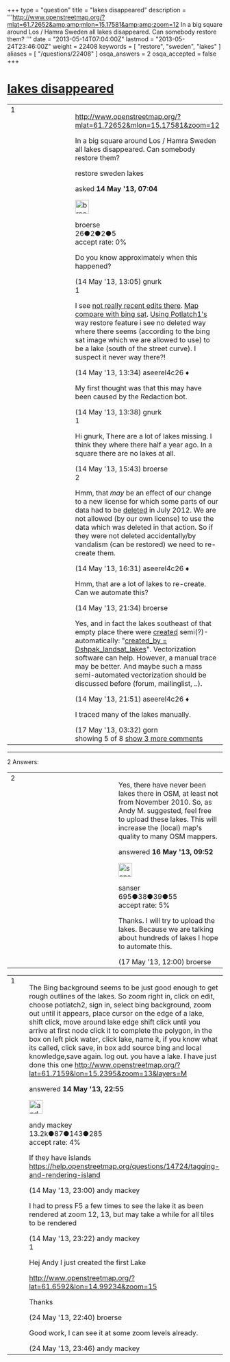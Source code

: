 +++
type = "question"
title = "lakes disappeared"
description = '''http://www.openstreetmap.org/?mlat=61.72652&amp;amp;mlon=15.17581&amp;amp;zoom=12 In a big square around Los / Hamra Sweden all lakes disappeared. Can somebody restore them? '''
date = "2013-05-14T07:04:00Z"
lastmod = "2013-05-24T23:46:00Z"
weight = 22408
keywords = [ "restore", "sweden", "lakes" ]
aliases = [ "/questions/22408" ]
osqa_answers = 2
osqa_accepted = false
+++

<div class="headNormal">

# [lakes disappeared](/questions/22408/lakes-disappeared)

</div>

<div id="main-body">

<div id="askform">

<table id="question-table" style="width:100%;">
<colgroup>
<col style="width: 50%" />
<col style="width: 50%" />
</colgroup>
<tbody>
<tr>
<td style="width: 30px; vertical-align: top"><div class="vote-buttons">
<span id="post-22408-upvote" class="ajax-command post-vote up" rel="nofollow" title="I like this post (click again to cancel)"> </span>
<div id="post-22408-score" class="post-score" title="current number of votes">
1
</div>
<span id="post-22408-downvote" class="ajax-command post-vote down" rel="nofollow" title="I dont like this post (click again to cancel)"> </span> <span id="favorite-mark" class="ajax-command favorite-mark" rel="nofollow" title="mark/unmark this question as favorite (click again to cancel)"> </span>
<div id="favorite-count" class="favorite-count">
&#10;</div>
</div></td>
<td><div id="item-right">
<div class="question-body">
<p><a href="http://www.openstreetmap.org/?mlat=61.72652&amp;mlon=15.17581&amp;zoom=12">http://www.openstreetmap.org/?mlat=61.72652&amp;mlon=15.17581&amp;zoom=12</a></p>
<p>In a big square around Los / Hamra Sweden all lakes disappeared. Can somebody restore them?</p>
</div>
<div id="question-tags" class="tags-container tags">
<span class="post-tag tag-link-restore" rel="tag" title="see questions tagged &#39;restore&#39;">restore</span> <span class="post-tag tag-link-sweden" rel="tag" title="see questions tagged &#39;sweden&#39;">sweden</span> <span class="post-tag tag-link-lakes" rel="tag" title="see questions tagged &#39;lakes&#39;">lakes</span>
</div>
<div id="question-controls" class="post-controls">
&#10;</div>
<div class="post-update-info-container">
<div class="post-update-info post-update-info-user">
<p>asked <strong>14 May '13, 07:04</strong></p>
<img src="https://secure.gravatar.com/avatar/bdfe0429bb97aef2f9ba661a2ee3f8b8?s=32&amp;d=identicon&amp;r=g" class="gravatar" width="32" height="32" alt="broerse&#39;s gravatar image" />
<p><span>broerse</span><br />
<span class="score" title="26 reputation points">26</span><span title="2 badges"><span class="badge1">●</span><span class="badgecount">2</span></span><span title="2 badges"><span class="silver">●</span><span class="badgecount">2</span></span><span title="5 badges"><span class="bronze">●</span><span class="badgecount">5</span></span><br />
<span class="accept_rate" title="Rate of the user&#39;s accepted answers">accept rate:</span> <span title="broerse has no accepted answers">0%</span></p>
</div>
</div>
<div id="comments-container-22408" class="comments-container">
<span id="22421"></span>
<div id="comment-22421" class="comment">
<div id="post-22421-score" class="comment-score">
&#10;</div>
<div class="comment-text">
<p>Do you know approximately when this happened?</p>
</div>
<div id="comment-22421-info" class="comment-info">
<span class="comment-age">(14 May '13, 13:05)</span> <span class="comment-user userinfo">gnurk</span>
</div>
</div>
<span id="22423"></span>
<div id="comment-22423" class="comment">
<div id="post-22423-score" class="comment-score">
1
</div>
<div class="comment-text">
<p>I see <a href="http://zverik.osm.rambler.ru/whodidit/?lat=61.72164&amp;lon=15.17306&amp;zoom=11&amp;layers=BTT&amp;age=187">not really recent edits there</a>. <a href="http://mc.bbbike.org/mc/?lon=15.15795&amp;lat=61.70797&amp;zoom=10&amp;num=4&amp;mt0=mapnik&amp;mt1=bing-satellite&amp;mt2=landscape&amp;mt3=cyclemap">Map compare with bing sat</a>. <a href="http://www.openstreetmap.org/edit?editor=potlatch&amp;lat=61.7181&amp;lon=15.249&amp;zoom=13">Using Potlatch1's</a> way restore feature i see no deleted way where there seems (according to the bing sat image which we are allowed to use) to be a lake (south of the street curve). I suspect it never way there?!</p>
</div>
<div id="comment-22423-info" class="comment-info">
<span class="comment-age">(14 May '13, 13:34)</span> <span class="comment-user userinfo">aseerel4c26 ♦</span>
</div>
</div>
<span id="22424"></span>
<div id="comment-22424" class="comment">
<div id="post-22424-score" class="comment-score">
&#10;</div>
<div class="comment-text">
<p>My first thought was that this may have been caused by the Redaction bot.</p>
</div>
<div id="comment-22424-info" class="comment-info">
<span class="comment-age">(14 May '13, 13:38)</span> <span class="comment-user userinfo">gnurk</span>
</div>
</div>
<span id="22431"></span>
<div id="comment-22431" class="comment">
<div id="post-22431-score" class="comment-score">
1
</div>
<div class="comment-text">
<p>Hi gnurk, There are a lot of lakes missing. I think they where there half a year ago. In a square there are no lakes at all.</p>
</div>
<div id="comment-22431-info" class="comment-info">
<span class="comment-age">(14 May '13, 15:43)</span> <span class="comment-user userinfo">broerse</span>
</div>
</div>
<span id="22432"></span>
<div id="comment-22432" class="comment">
<div id="post-22432-score" class="comment-score">
2
</div>
<div class="comment-text">
<p>Hmm, that <em>may</em> be an effect of our change to a <span>new license</span> for which some parts of our data had to be <a href="http://blog.osmfoundation.org/2012/07/26/automated-redactions-complete/">deleted</a> in July 2012. We are not allowed (by our own license) to use the data which was deleted in that action. So if they were not deleted accidentally/by vandalism (can be restored) we need to re-create them.</p>
</div>
<div id="comment-22432-info" class="comment-info">
<span class="comment-age">(14 May '13, 16:31)</span> <span class="comment-user userinfo">aseerel4c26 ♦</span>
</div>
</div>
<span id="22437"></span>
<div id="comment-22437" class="comment not_top_scorer">
<div id="post-22437-score" class="comment-score">
&#10;</div>
<div class="comment-text">
<p>Hmm, that are a lot of lakes to re-create. Can we automate this?</p>
</div>
<div id="comment-22437-info" class="comment-info">
<span class="comment-age">(14 May '13, 21:34)</span> <span class="comment-user userinfo">broerse</span>
</div>
</div>
<span id="22438"></span>
<div id="comment-22438" class="comment not_top_scorer">
<div id="post-22438-score" class="comment-score">
&#10;</div>
<div class="comment-text">
<p>Yes, and in fact the lakes southeast of that empty place there were <a href="http://www.openstreetmap.org/browse/changeset/191602">created</a> semi(?)-automatically: "<a href="http://www.openstreetmap.org/browse/way/23854606">created_by = Dshpak_landsat_lakes</a>". <span>Vectorization software</span> can help. However, a manual trace may be better. And maybe such a mass semi-automated vectorization should be discussed before (forum, mailinglist, ..).</p>
</div>
<div id="comment-22438-info" class="comment-info">
<span class="comment-age">(14 May '13, 21:51)</span> <span class="comment-user userinfo">aseerel4c26 ♦</span>
</div>
</div>
<span id="22496"></span>
<div id="comment-22496" class="comment not_top_scorer">
<div id="post-22496-score" class="comment-score">
&#10;</div>
<div class="comment-text">
<p>I traced many of the lakes manually.</p>
</div>
<div id="comment-22496-info" class="comment-info">
<span class="comment-age">(17 May '13, 03:32)</span> <span class="comment-user userinfo">gorn</span>
</div>
</div>
</div>
<div id="comment-tools-22408" class="comment-tools">
<span class="comments-showing"> showing 5 of 8 </span> <a href="#" class="show-all-comments-link">show 3 more comments</a>
</div>
<div class="clear">
&#10;</div>
<div id="comment-22408-form-container" class="comment-form-container">
&#10;</div>
<div class="clear">
&#10;</div>
</div></td>
</tr>
</tbody>
</table>

------------------------------------------------------------------------

<div class="tabBar">

<span id="sort-top"></span>

<div class="headQuestions">

2 Answers:

</div>

</div>

<span id="22469"></span>

<div id="answer-container-22469" class="answer">

<table style="width:100%;">
<colgroup>
<col style="width: 50%" />
<col style="width: 50%" />
</colgroup>
<tbody>
<tr>
<td style="width: 30px; vertical-align: top"><div class="vote-buttons">
<span id="post-22469-upvote" class="ajax-command post-vote up" rel="nofollow" title="I like this post (click again to cancel)"> </span>
<div id="post-22469-score" class="post-score" title="current number of votes">
2
</div>
<span id="post-22469-downvote" class="ajax-command post-vote down" rel="nofollow" title="I dont like this post (click again to cancel)"> </span>
</div></td>
<td><div class="item-right">
<div class="answer-body">
<p>Yes, there have never been lakes there in OSM, at least not from November 2010. So, as Andy M. suggested, feel free to upload these lakes. This will increase the (local) map's quality to many OSM mappers.</p>
</div>
<div class="answer-controls post-controls">
&#10;</div>
<div class="post-update-info-container">
<div class="post-update-info post-update-info-user">
<p>answered <strong>16 May '13, 09:52</strong></p>
<img src="https://secure.gravatar.com/avatar/03cd9ea0efd97a7040fda0d6a76aba8e?s=32&amp;d=identicon&amp;r=g" class="gravatar" width="32" height="32" alt="sanser&#39;s gravatar image" />
<p><span>sanser</span><br />
<span class="score" title="695 reputation points">695</span><span title="38 badges"><span class="badge1">●</span><span class="badgecount">38</span></span><span title="39 badges"><span class="silver">●</span><span class="badgecount">39</span></span><span title="55 badges"><span class="bronze">●</span><span class="badgecount">55</span></span><br />
<span class="accept_rate" title="Rate of the user&#39;s accepted answers">accept rate:</span> <span title="sanser has 2 accepted answers">5%</span></p>
</div>
</div>
<div id="comments-container-22469" class="comments-container">
<span id="22509"></span>
<div id="comment-22509" class="comment">
<div id="post-22509-score" class="comment-score">
&#10;</div>
<div class="comment-text">
<p>Thanks. I will try to upload the lakes. Because we are talking about hundreds of lakes I hope to automate this.</p>
</div>
<div id="comment-22509-info" class="comment-info">
<span class="comment-age">(17 May '13, 12:00)</span> <span class="comment-user userinfo">broerse</span>
</div>
</div>
</div>
<div id="comment-tools-22469" class="comment-tools">
&#10;</div>
<div class="clear">
&#10;</div>
<div id="comment-22469-form-container" class="comment-form-container">
&#10;</div>
<div class="clear">
&#10;</div>
</div></td>
</tr>
</tbody>
</table>

</div>

<span id="22441"></span>

<div id="answer-container-22441" class="answer">

<table style="width:100%;">
<colgroup>
<col style="width: 50%" />
<col style="width: 50%" />
</colgroup>
<tbody>
<tr>
<td style="width: 30px; vertical-align: top"><div class="vote-buttons">
<span id="post-22441-upvote" class="ajax-command post-vote up" rel="nofollow" title="I like this post (click again to cancel)"> </span>
<div id="post-22441-score" class="post-score" title="current number of votes">
1
</div>
<span id="post-22441-downvote" class="ajax-command post-vote down" rel="nofollow" title="I dont like this post (click again to cancel)"> </span>
</div></td>
<td><div class="item-right">
<div class="answer-body">
<p>The Bing background seems to be just good enough to get rough outlines of the lakes. So zoom right in, click on edit, choose potlatch2, sign in, select bing background, zoom out until it appears, place cursor on the edge of a lake, shift click, move around lake edge shift click until you arrive at first node click it to complete the polygon, in the box on left pick water, click lake, name it, if you know what its called, click save, in box add source bing and local knowledge,save again. log out. you have a lake. I have just done this one <a href="http://www.openstreetmap.org/?lat=61.7159&amp;lon=15.2395&amp;zoom=13&amp;layers=M">http://www.openstreetmap.org/?lat=61.7159&amp;lon=15.2395&amp;zoom=13&amp;layers=M</a><br />
</p>
</div>
<div class="answer-controls post-controls">
&#10;</div>
<div class="post-update-info-container">
<div class="post-update-info post-update-info-user">
<p>answered <strong>14 May '13, 22:55</strong></p>
<img src="https://secure.gravatar.com/avatar/efa7ca36d4499200879223dc5ad5ecac?s=32&amp;d=identicon&amp;r=g" class="gravatar" width="32" height="32" alt="andy%20mackey&#39;s gravatar image" />
<p><span>andy mackey</span><br />
<span class="score" title="13238 reputation points"><span>13.2k</span></span><span title="87 badges"><span class="badge1">●</span><span class="badgecount">87</span></span><span title="143 badges"><span class="silver">●</span><span class="badgecount">143</span></span><span title="285 badges"><span class="bronze">●</span><span class="badgecount">285</span></span><br />
<span class="accept_rate" title="Rate of the user&#39;s accepted answers">accept rate:</span> <span title="andy mackey has 37 accepted answers">4%</span> </br></p>
</div>
</div>
<div id="comments-container-22441" class="comments-container">
<span id="22442"></span>
<div id="comment-22442" class="comment">
<div id="post-22442-score" class="comment-score">
&#10;</div>
<div class="comment-text">
<p>If they have islands <a href="https://help.openstreetmap.org/questions/14724/tagging-and-rendering-island">https://help.openstreetmap.org/questions/14724/tagging-and-rendering-island</a></p>
</div>
<div id="comment-22442-info" class="comment-info">
<span class="comment-age">(14 May '13, 23:00)</span> <span class="comment-user userinfo">andy mackey</span>
</div>
</div>
<span id="22444"></span>
<div id="comment-22444" class="comment">
<div id="post-22444-score" class="comment-score">
&#10;</div>
<div class="comment-text">
<p>I had to press F5 a few times to see the lake it as been rendered at zoom 12, 13, but may take a while for all tiles to be rendered</p>
</div>
<div id="comment-22444-info" class="comment-info">
<span class="comment-age">(14 May '13, 23:22)</span> <span class="comment-user userinfo">andy mackey</span>
</div>
</div>
<span id="22748"></span>
<div id="comment-22748" class="comment">
<div id="post-22748-score" class="comment-score">
1
</div>
<div class="comment-text">
<p>Hej Andy I just created the first Lake</p>
<p><a href="http://www.openstreetmap.org/?lat=61.6592&amp;lon=14.99234&amp;zoom=15">http://www.openstreetmap.org/?lat=61.6592&amp;lon=14.99234&amp;zoom=15</a></p>
<p>Thanks</p>
</div>
<div id="comment-22748-info" class="comment-info">
<span class="comment-age">(24 May '13, 22:40)</span> <span class="comment-user userinfo">broerse</span>
</div>
</div>
<span id="22749"></span>
<div id="comment-22749" class="comment">
<div id="post-22749-score" class="comment-score">
&#10;</div>
<div class="comment-text">
<p>Good work, I can see it at some zoom levels already.</p>
</div>
<div id="comment-22749-info" class="comment-info">
<span class="comment-age">(24 May '13, 23:46)</span> <span class="comment-user userinfo">andy mackey</span>
</div>
</div>
</div>
<div id="comment-tools-22441" class="comment-tools">
&#10;</div>
<div class="clear">
&#10;</div>
<div id="comment-22441-form-container" class="comment-form-container">
&#10;</div>
<div class="clear">
&#10;</div>
</div></td>
</tr>
</tbody>
</table>

</div>

<div class="paginator-container-left">

</div>

</div>

</div>

